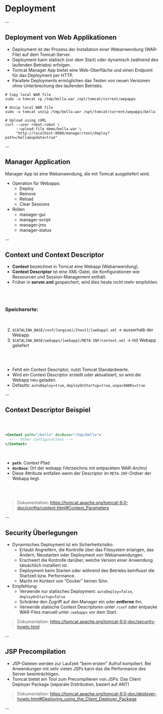 # Deployment

--

## Deployment von Web Applikationen

- Deployment ist der Prozess der Installation einer Webanwendung (WAR-File) auf dem Tomcat-Server.
- Deployment kann statisch (vor dem Start) oder dynamisch (während des laufenden Betriebs) erfolgen.
- Tomcat Manager App bietet eine Web-Oberfläche und einen Endpoint für das Deployment per HTTP.
- Parallele Deployments ermöglichen das Testen von neuen Versionen ohne Unterbrechung des laufenden Betriebs.

```shell
# Copy local WAR file
sudo -u tomcat cp /tmp/bella.war /opt/tomcat/current/wepapps

# Unzip local WAR file
sudo -u tomcat unzip /tmp/bella.war /opt/tomcat/current/wepapps/bella

# Upload using cURL
curl --user robot:robot \
     --upload-file demo/bella.war \      
     "http://localhost:8080/manager/text/deploy?path=/bella&update=true"
```

--

## Manager Application

Manager App ist eine Webanwendung, die mit Tomcat ausgeliefert wird.
- Operation für Webapps:
  - Deploy
  - Remove
  - Reload
  - Clear Sessions
- Rollen
  - manager-gui
  - manager-script
  - manager-jmx
  - manager-status

--

## Context und Context Descriptor

- **Context** bezeichnet in Tomcat eine Webapp (Webanwendung).
- **Context Descriptor** ist eine XML-Datei, die Konfigurationen wie Ressourcen und Session-Management enthält.
- Früher in **server.xml** gespeichert, wird dies heute nicht mehr empfohlen.
<br>
<br>

### Speicherorte:
<br>

2. `$CATALINA_BASE/conf/[engine]/[host]/[webapp].xml` -> ausserhalb der Webapp
2. `$CATALINA_BASE/webapps/[webapp]/META-INF/context.xml` -> mit Webapp geliefert

<br>
<br>

- Fehlt ein Context Descriptor, nutzt Tomcat Standardwerte.
- Wird ein Context Descriptor erstellt oder aktualisiert, so wird die Webapp neu geladen.
- Defaults: `autoDeploy=true`, `deployOnStartup=true`, `unpackWARs=true`


--

## Context Descriptor Beispiel
<br>


```xml

<Context path="/bella" docBase="/tmp/bella">
  <!-- Other configurations -->
</Context>


```

<br>


- **`path`**: Context Pfad
- **`docBase`**: Ort der webapp (Verzeichnis mit entpacktem WAR-Archiv)
- Diese Attribute entfallen wenn der Descriptor im `META-INF`-Ordner der Webapp liegt.
<br>
<br>

> Dokumentation:
> https://tomcat.apache.org/tomcat-9.0-doc/config/context.html#Context_Parameters


--

## Security Überlegungen

- Dynamisches Deployment ist ein Sicherheitsrisiko:
  - Erlaubt Angreifern, die Kontrolle über das Filesystem erlangen, das Ändern, Neustarten oder Deployment von Webanwendungen.
  - Erschwert die Kontrolle darüber, welche Version einer Anwendung tatsächlich installiert ist.
  - Deployment beim Starten oder wöhrend des Betriebs beinflusst die Startzeit bzw. Performance.
  - Macht im Kontext von "Docker" keinen Sinn.
- Empfehlung:
  - Verwende nur statisches Deployment: `autoDeploy=false`, `deployOnStartup=false`
  - Schränke den Zugriff auf den Manager ein oder **entferne** ihn.
  - Verwende statische Context Descriptoren unter `/conf` oder entpacke WAR-Files manuell unter `/webapps` vor dem Start.


> Dokumentation:
> https://tomcat.apache.org/tomcat-9.0-doc/security-howto.html


--

## JSP Precompilation

- JSP-Dateien werden zur Laufzeit "beim ersten" Aufruf kompiliert. Bei Anwendungen mit sehr vielen JSPs kann das die Performance des Server beeinträchtigen.
- Tomcat bietet ein Tool zum Precompilieren von JSPs: Das Client Deployer Package (separate Distribution, basiert auf ANT)

> Dokumentation:
> https://tomcat.apache.org/tomcat-9.0-doc/deployer-howto.html#Deploying_using_the_Client_Deployer_Package

--
